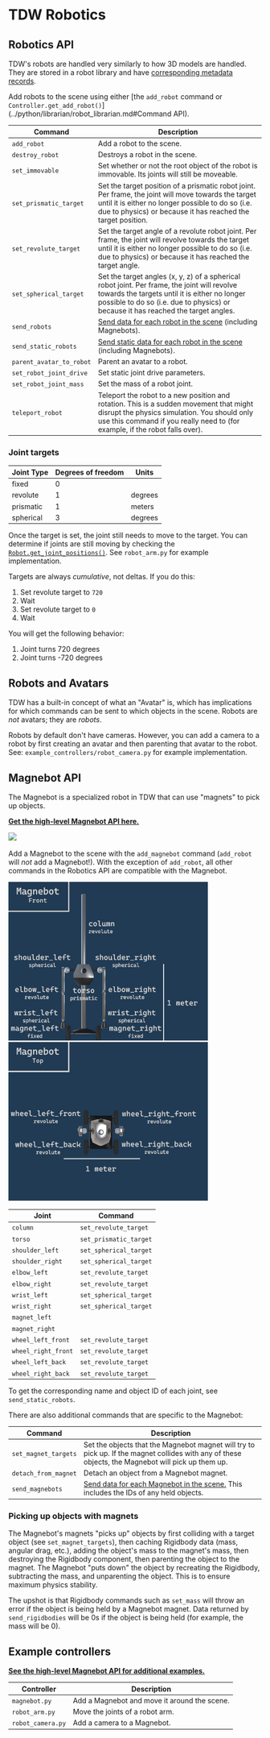 # TDW Robotics

## Robotics API

TDW's robots are handled very similarly to how 3D models are handled. They are stored in a robot library and have [corresponding metadata records](../python/librarian/robot_librarian.md). 

Add robots to the scene using either [the `add_robot` command or `Controller.get_add_robot()`](../python/librarian/robot_librarian.md#Command API).

| Command                  | Description                                                  |
| ------------------------ | ------------------------------------------------------------ |
| `add_robot`              | Add a robot to the scene.                                    |
| `destroy_robot`          | Destroys a robot in the scene.                               |
| `set_immovable`          | Set whether or not the root object of the robot is immovable. Its joints will still be moveable. |
| `set_prismatic_target`   | Set the target position of a prismatic robot joint. Per frame, the joint will move towards the target until it is either no longer possible to do so (i.e. due to physics) or because it has reached the target position. |
| `set_revolute_target`    | Set the target angle of a revolute robot joint. Per frame, the joint will revolve towards the target until it is either no longer possible to do so (i.e. due to physics) or because it has reached the target angle. |
| `set_spherical_target`   | Set the target angles (x, y, z) of a spherical robot joint. Per frame, the joint will revolve towards the targets until it is either no longer possible to do so (i.e. due to physics) or because it has reached the target angles. |
| `send_robots`            | [Send data for each robot in the scene](https://github.com/threedworld-mit/tdw/blob/master/Documentation/api/output_data.md#Robot) (including Magnebots). |
| `send_static_robots`     | [Send static data for each robot in the scene](https://github.com/threedworld-mit/tdw/blob/master/Documentation/api/output_data.md#StaticRobot) (including Magnebots). |
| `parent_avatar_to_robot` | Parent an avatar to a robot.                                 |
| `set_robot_joint_drive`  | Set static joint drive parameters.                           |
| `set_robot_joint_mass`   | Set the mass of a robot joint.                               |
| `teleport_robot`         | Teleport the robot to a new position and rotation. This is a sudden movement that might disrupt the physics simulation. You should only use this command if you really need to (for example, if the robot falls over). |

### Joint targets

| Joint Type | Degrees of freedom | Units   |
| ---------- | ------------------ | ------- |
| fixed      | 0                  |         |
| revolute   | 1                  | degrees |
| prismatic  | 1                  | meters  |
| spherical  | 3                  | degrees |

Once the target is set, the joint still needs to move to the target. You can determine if joints are still moving by checking the [`Robot.get_joint_positions()`](https://github.com/threedworld-mit/tdw/blob/master/Documentation/api/output_data.md#Robot). See `robot_arm.py` for example implementation.

Targets are always *cumulative*, not deltas. If you do this:

1. Set revolute target to `720`
2. Wait
3. Set revolute target to `0`
4. Wait

You will get the following behavior:

1. Joint turns 720 degrees
2. Joint turns -720 degrees

## Robots and Avatars

TDW has a built-in concept of what an "Avatar" is, which has implications for which commands can be sent to which objects in the scene. Robots are *not* avatars; they are *robots*.

Robots by default don't have cameras. However, you can add a camera to a robot by first creating an avatar and then parenting that avatar to the robot. See: `example_controllers/robot_camera.py` for example implementation.

## Magnebot API

The Magnebot is a specialized robot in TDW that can use "magnets" to pick up objects.

[**Get the high-level Magnebot API here.**](https://github.com/alters-mit/magnebot)

![](../images/robots/reach_high.gif)

Add a Magnebot to the scene with the `add_magnebot` command (`add_robot` will *not* add a Magnebot!). With the exception of `add_robot`, all other commands in the Robotics API are compatible with the Magnebot. 

<img src="../images/robots/magnebot_front.jpg" style="zoom: 67%;" />

<img src="../images/robots/magnebot_back.jpg" style="zoom:67%;" />

| Joint               | Command                |
| ------------------- | ---------------------- |
| `column`            | `set_revolute_target`  |
| `torso`             | `set_prismatic_target` |
| `shoulder_left`     | `set_spherical_target` |
| `shoulder_right`    | `set_spherical_target` |
| `elbow_left`        | `set_revolute_target`  |
| `elbow_right`       | `set_revolute_target`  |
| `wrist_left`        | `set_spherical_target` |
| `wrist_right`       | `set_spherical_target` |
| `magnet_left`       |                        |
| `magnet_right`      |                        |
| `wheel_left_front`  | `set_revolute_target`  |
| `wheel_right_front` | `set_revolute_target`  |
| `wheel_left_back`   | `set_revolute_target`  |
| `wheel_right_back`  | `set_revolute_target`  |

To get the corresponding name and object ID of each joint, see `send_static_robots`.

There are also additional commands that are specific to the Magnebot:

| Command              | Description                                                  |
| -------------------- | ------------------------------------------------------------ |
| `set_magnet_targets` | Set the objects that the Magnebot magnet will try to pick up. If the magnet collides with any of these objects, the Magnebot will pick up them up. |
| `detach_from_magnet` | Detach an object from a Magnebot magnet.                     |
| `send_magnebots`     | [Send data for each Magnebot in the scene.](https://github.com/threedworld-mit/tdw/blob/master/Documentation/api/output_data.md#Magnebot) This includes the IDs of any held objects. |

### Picking up objects with magnets

The Magnebot's magnets "picks up" objects by first colliding with a target object (see `set_magnet_targets`), then caching Rigidbody data (mass, angular drag, etc.), adding the object's mass to the magnet's mass, then destroying the Rigidbody component, then parenting the object to the magnet. The Magnebot "puts down" the object by recreating the Rigidbody, subtracting the mass, and unparenting the object. This is to ensure maximum physics stability.

The upshot is that Rigidbody commands such as `set_mass` will throw an error if the object is being held by a Magnebot magnet. Data returned by `send_rigidbodies` will be 0s if the object is being held (for example, the mass will be 0).

## Example controllers

[**See the high-level Magnebot API for additional examples.**](https://github.com/alters-mit/magnebot)

| Controller        | Description                                  |
| ----------------- | -------------------------------------------- |
| `magnebot.py`     | Add a Magnebot and move it around the scene. |
| `robot_arm.py`    | Move the joints of a robot arm.              |
| `robot_camera.py` | Add a camera to a Magnebot.                  |

